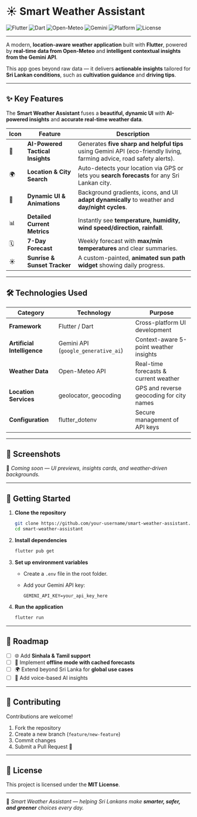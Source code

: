 # ☀️ Smart Weather Assistant

![Flutter](https://img.shields.io/badge/Framework-Flutter-02569B?logo=flutter\&logoColor=white)
![Dart](https://img.shields.io/badge/Language-Dart-0175C2?logo=dart\&logoColor=white)
![Open-Meteo](https://img.shields.io/badge/API-Open--Meteo-00BFFF?logo=cloud\&logoColor=white)
![Gemini](https://img.shields.io/badge/AI-Gemini-4285F4?logo=google\&logoColor=white)
![Platform](https://img.shields.io/badge/Platform-Android%20%7C%20iOS-brightgreen)
![License](https://img.shields.io/badge/License-MIT-yellow)

---

A modern, **location-aware weather application** built with **Flutter**, powered by **real-time data from Open-Meteo** and **intelligent contextual insights from the Gemini API**.

This app goes beyond raw data — it delivers **actionable insights** tailored for **Sri Lankan conditions**, such as **cultivation guidance** and **driving tips**.

---

## ✨ Key Features

The **Smart Weather Assistant** fuses a **beautiful, dynamic UI** with **AI-powered insights** and **accurate real-time weather data**.

| Icon | Feature                          | Description                                                                                                           |
| ---- | -------------------------------- | --------------------------------------------------------------------------------------------------------------------- |
| 🤖   | **AI-Powered Tactical Insights** | Generates **five sharp and helpful tips** using Gemini API (eco-friendly living, farming advice, road safety alerts). |
| 🌍   | **Location & City Search**       | Auto-detects your location via GPS or lets you **search forecasts** for any Sri Lankan city.                          |
| 🎨   | **Dynamic UI & Animations**      | Background gradients, icons, and UI **adapt dynamically** to weather and **day/night cycles**.                        |
| 📊   | **Detailed Current Metrics**     | Instantly see **temperature, humidity, wind speed/direction, rainfall**.                                              |
| 🗓️  | **7-Day Forecast**               | Weekly forecast with **max/min temperatures** and clear summaries.                                                    |
| ☀️   | **Sunrise & Sunset Tracker**     | A custom-painted, **animated sun path widget** showing daily progress.                                                |

---

## 🛠 Technologies Used

| Category                    | Technology                          | Purpose                                  |
| --------------------------- | ----------------------------------- | ---------------------------------------- |
| **Framework**               | Flutter / Dart                      | Cross-platform UI development            |
| **Artificial Intelligence** | Gemini API (`google_generative_ai`) | Context-aware 5-point weather insights   |
| **Weather Data**            | Open-Meteo API                      | Real-time forecasts & current weather    |
| **Location Services**       | geolocator, geocoding               | GPS and reverse geocoding for city names |
| **Configuration**           | flutter_dotenv                      | Secure management of API keys            |

---

## 📸 Screenshots

🚧 *Coming soon — UI previews, insights cards, and weather-driven backgrounds.*

---

## 🚀 Getting Started

1. **Clone the repository**

   ```bash
   git clone https://github.com/your-username/smart-weather-assistant.git
   cd smart-weather-assistant
   ```

2. **Install dependencies**

   ```bash
   flutter pub get
   ```

3. **Set up environment variables**

   * Create a `.env` file in the root folder.
   * Add your Gemini API key:

     ```env
     GEMINI_API_KEY=your_api_key_here
     ```

4. **Run the application**

   ```bash
   flutter run
   ```

---

## 📌 Roadmap

* [ ] 🌐 Add **Sinhala & Tamil support**
* [ ] 📶 Implement **offline mode with cached forecasts**
* [ ] 🌍 Extend beyond Sri Lanka for **global use cases**
* [ ] 💬 Add voice-based AI insights

---

## 🤝 Contributing

Contributions are welcome!

1. Fork the repository
2. Create a new branch (`feature/new-feature`)
3. Commit changes
4. Submit a Pull Request 🎉

---

## 📜 License

This project is licensed under the **MIT License**.

---

🌱 *Smart Weather Assistant — helping Sri Lankans make **smarter, safer, and greener** choices every day.*
